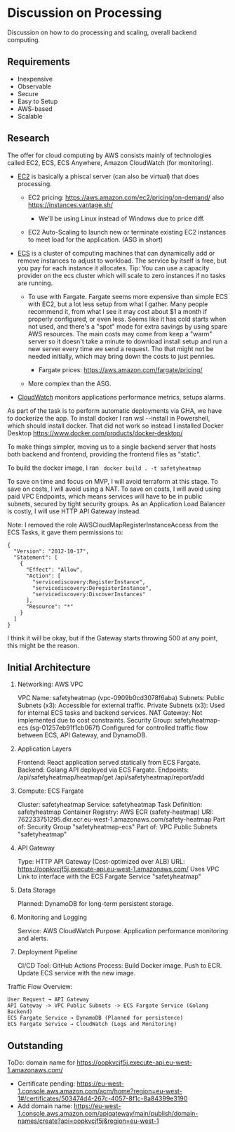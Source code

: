 # Discussion on Processing

Discussion on how to do processing and scaling, overall backend computing.

## Requirements

- Inexpensive
- Observable
- Secure
- Easy to Setup
- AWS-based
- Scalable

## Research

The offer for cloud computing by AWS consists mainly of technologies called EC2, ECS, ECS Anywhere, Amazon CloudWatch (for monitoring). 

- [EC2](https://aws.amazon.com/ec2/) is basically a phiscal server (can also be virtual) that does processing.
  - EC2 pricing: https://aws.amazon.com/ec2/pricing/on-demand/ also https://instances.vantage.sh/
    - We'll be using Linux instead of Windows due to price diff.

  - EC2 Auto-Scaling to launch new or terminate existing EC2 instances to meet load for the application. (ASG in short)

- [ECS](https://aws.amazon.com/ecs/) is a cluster of computing machines that can dynamically add or remove instances to adjust to workload. The service by itself is free, but you pay for each instance it allocates. Tip: You can use a capacity provider on the ecs cluster which will scale to zero instances if no tasks are running.
  - To use with Fargate. Fargate seems more expensive than simple ECS with EC2, but a lot less setup from what I gather. Many people recommend it, from what I see it may cost about $1 a month if properly configured, or even less. Seems like it has cold starts when not used, and there's a "spot" mode for extra savings by using spare AWS resources. The main costs may come from keep a "warm" server so it doesn't take a minute to download install setup and run a new server every time we send a request. Tho that might not be needed initially, which may bring down the costs to just pennies.
    - Fargate prices: https://aws.amazon.com/fargate/pricing/

  - More complex than the ASG.

- [CloudWatch](https://aws.amazon.com/cloudwatch/) monitors applications performance metrics, setups alarms.

As part of the task is to perform automatic deployments via GHA, we have to dockerize the app. To install docker I ran wsl --install in Powershell, which should install docker. That did not work so instead I installed Docker Desktop https://www.docker.com/products/docker-desktop/

To make things simpler, moving us to a single backend server that hosts both backend and frontend, providing the frontend files as "static".

To build the docker image, I ran ` docker build . -t safetyheatmap`

To save on time and focus on MVP, I will avoid terraform at this stage.
To save on costs, I will avoid using a NAT.
To save on costs, I will avoid using paid VPC Endpoints, which means services will have to be in public subnets, secured by tight security groups.
As an Application Load Balancer is costly, I will use HTTP API Gateway instead.

Note: I removed the role AWSCloudMapRegisterInstanceAccess from the ECS Tasks, it gave them permissions to: 

```
{
  "Version": "2012-10-17",
  "Statement": [
    {
      "Effect": "Allow",
      "Action": [
        "servicediscovery:RegisterInstance",
        "servicediscovery:DeregisterInstance",
        "servicediscovery:DiscoverInstances"
      ],
      "Resource": "*"
    }
  ]
}
```

I think it will be okay, but if the Gateway starts throwing 500 at any point, this might be the reason.

## Initial Architecture

1. Networking: AWS VPC

    VPC Name: safetyheatmap (vpc-0909b0cd3078f6aba)
    Subnets:
        Public Subnets (x3): Accessible for external traffic.
        Private Subnets (x3): Used for internal ECS tasks and backend services.
    NAT Gateway: Not implemented due to cost constraints.
    Security Group: safetyheatmap-ecs (sg-01257eb91f1cb067f)
        Configured for controlled traffic flow between ECS, API Gateway, and DynamoDB.

2. Application Layers

    Frontend: React application served statically from ECS Fargate.
    Backend: Golang API deployed via ECS Fargate.
        Endpoints:
            /api/safetyheatmap/heatmap/get
            /api/safetyheatmap/report/add

3. Compute: ECS Fargate

    Cluster: safetyheatmap
    Service: safetyheatmap
    Task Definition: safetyheatmap
    Container Registry: AWS ECR (safety-heatmap)
        URI: 762233751295.dkr.ecr.eu-west-1.amazonaws.com/safety-heatmap
	Part of: Security Group "safetyheatmap-ecs"
	Part of: VPC Public Subnets "safetyheatmap"

4. API Gateway

    Type: HTTP API Gateway (Cost-optimized over ALB)
    URL: https://oopkvcjf5j.execute-api.eu-west-1.amazonaws.com/
	Uses VPC Link to interface with the ECS Fargate Service "safetyheatmap"

5. Data Storage

    Planned: DynamoDB for long-term persistent storage.

6. Monitoring and Logging

    Service: AWS CloudWatch
    Purpose: Application performance monitoring and alerts.

7. Deployment Pipeline

    CI/CD Tool: GitHub Actions
    Process:
        Build Docker image.
        Push to ECR.
        Update ECS service with the new image.

Traffic Flow Overview:

    User Request → API Gateway
	API Gateway -> VPC Public Subnets -> ECS Fargate Service (Golang Backend)
    ECS Fargate Service → DynamoDB (Planned for persistence)
    ECS Fargate Service → CloudWatch (Logs and Monitoring)

## Outstanding

ToDo: domain name for https://oopkvcjf5j.execute-api.eu-west-1.amazonaws.com/
 - Certificate pending: https://eu-west-1.console.aws.amazon.com/acm/home?region=eu-west-1#/certificates/503474d4-267c-4057-8f1c-8a84399e3190
 - Add domain name: https://eu-west-1.console.aws.amazon.com/apigateway/main/publish/domain-names/create?api=oopkvcjf5j&region=eu-west-1